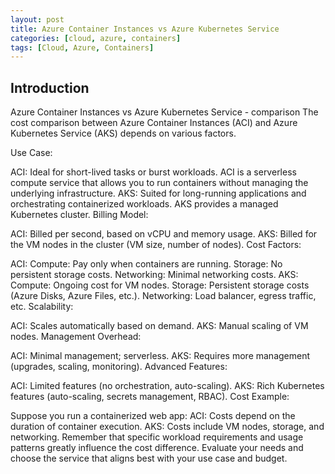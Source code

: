 ```yaml
---
layout: post
title: Azure Container Instances vs Azure Kubernetes Service
categories: [cloud, azure, containers]
tags: [Cloud, Azure, Containers]
---
```


## Introduction

Azure Container Instances vs Azure Kubernetes Service - comparison
The cost comparison between Azure Container Instances (ACI) and Azure Kubernetes Service (AKS) depends on various factors.

Use Case:

ACI: Ideal for short-lived tasks or burst workloads. ACI is a serverless compute service that allows you to run containers without managing the underlying infrastructure.
AKS: Suited for long-running applications and orchestrating containerized workloads. AKS provides a managed Kubernetes cluster.
Billing Model:

ACI: Billed per second, based on vCPU and memory usage.
AKS: Billed for the VM nodes in the cluster (VM size, number of nodes).
Cost Factors:

ACI:
Compute: Pay only when containers are running.
Storage: No persistent storage costs.
Networking: Minimal networking costs.
AKS:
Compute: Ongoing cost for VM nodes.
Storage: Persistent storage costs (Azure Disks, Azure Files, etc.).
Networking: Load balancer, egress traffic, etc.
Scalability:

ACI: Scales automatically based on demand.
AKS: Manual scaling of VM nodes.
Management Overhead:

ACI: Minimal management; serverless.
AKS: Requires more management (upgrades, scaling, monitoring).
Advanced Features:

ACI: Limited features (no orchestration, auto-scaling).
AKS: Rich Kubernetes features (auto-scaling, secrets management, RBAC).
Cost Example:

Suppose you run a containerized web app:
ACI: Costs depend on the duration of container execution.
AKS: Costs include VM nodes, storage, and networking.
Remember that specific workload requirements and usage patterns greatly influence the cost difference. Evaluate your needs and choose the service that aligns best with your use case and budget.